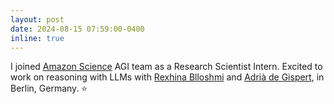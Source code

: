 ```yaml
---
layout: post
date: 2024-08-15 07:59:00-0400
inline: true
---
```

I joined [Amazon Science](https://www.amazon.science/) AGI team as a Research Scientist Intern. Excited to work on reasoning with LLMs with [Rexhina Blloshmi](https://scholar.google.com/citations?user=DcviB6QAAAAJ&hl=en) and [Adrià de Gispert](https://scholar.google.com/citations?user=zgrlytAAAAAJ&hl=en), in Berlin, Germany. ⭐